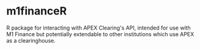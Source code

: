 # m1financeR
R package for interacting with APEX Clearing's API, intended for use with M1 Finance but potentially extendable to other institutions which use APEX as a clearinghouse.
